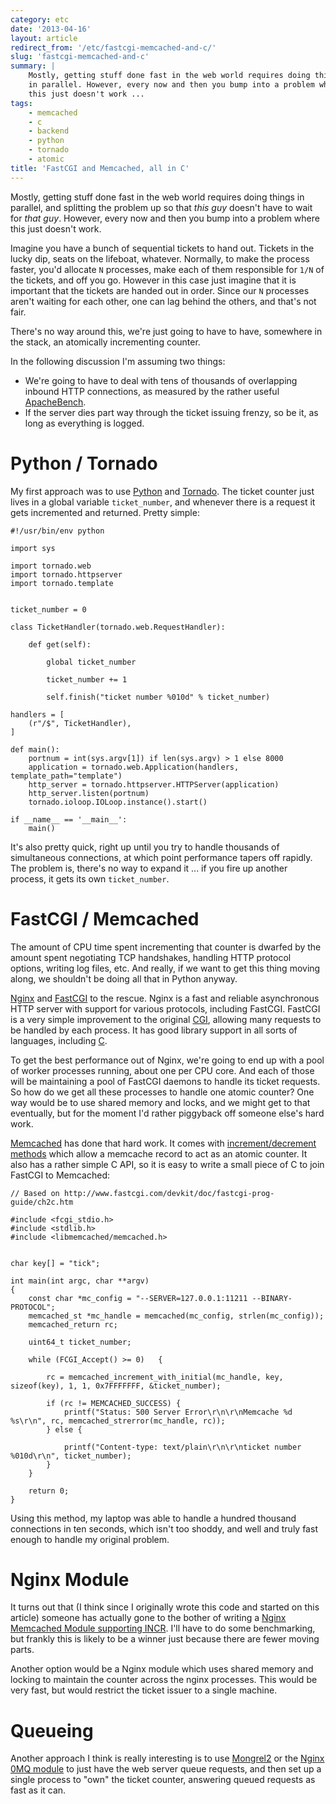 ```yaml
---
category: etc
date: '2013-04-16'
layout: article
redirect_from: '/etc/fastcgi-memcached-and-c/'
slug: 'fastcgi-memcached-and-c'
summary: |
    Mostly, getting stuff done fast in the web world requires doing things
    in parallel. However, every now and then you bump into a problem where
    this just doesn't work ...
tags:
    - memcached
    - c
    - backend
    - python
    - tornado
    - atomic
title: 'FastCGI and Memcached, all in C'
---
```


Mostly, getting stuff done fast in the web world requires doing things
in parallel, and splitting the problem up so that *this guy* doesn't
have to wait for *that guy*. However, every now and then you bump into a
problem where this just doesn't work.

Imagine you have a bunch of sequential tickets to hand out. Tickets in
the lucky dip, seats on the lifeboat, whatever. Normally, to make the
process faster, you'd allocate `N` processes, make each of them
responsible for `1/N` of the tickets, and off you go. However in this
case just imagine that it is important that the tickets are handed out
in order. Since our `N` processes aren't waiting for each other, one can
lag behind the others, and that's not fair.

There's no way around this, we're just going to have to have, somewhere
in the stack, an atomically incrementing counter.

In the following discussion I'm assuming two things:

-   We're going to have to deal with tens of thousands of overlapping
    inbound HTTP connections, as measured by the rather useful
    [ApacheBench](http://httpd.apache.org/docs/2.2/programs/ab.html).
-   If the server dies part way through the ticket issuing frenzy, so be
    it, as long as everything is logged.

Python / Tornado
================

My first approach was to use [Python](http://python.org/) and
[Tornado](http://www.tornadoweb.org/). The ticket counter just lives in
a global variable `ticket_number`, and whenever there is a request it
gets incremented and returned. Pretty simple:

``` {.sourceCode .python}
#!/usr/bin/env python

import sys

import tornado.web
import tornado.httpserver
import tornado.template


ticket_number = 0

class TicketHandler(tornado.web.RequestHandler):

    def get(self):

        global ticket_number

        ticket_number += 1

        self.finish("ticket number %010d" % ticket_number)

handlers = [
    (r"/$", TicketHandler),
]

def main():
    portnum = int(sys.argv[1]) if len(sys.argv) > 1 else 8000
    application = tornado.web.Application(handlers, template_path="template")   
    http_server = tornado.httpserver.HTTPServer(application)
    http_server.listen(portnum)
    tornado.ioloop.IOLoop.instance().start()

if __name__ == '__main__':
    main()
```

It's also pretty quick, right up until you try to handle thousands of
simultaneous connections, at which point performance tapers off rapidly.
The problem is, there's no way to expand it ... if you fire up another
process, it gets its own `ticket_number`.

FastCGI / Memcached
===================

The amount of CPU time spent incrementing that counter is dwarfed by the
amount spent negotiating TCP handshakes, handling HTTP protocol options,
writing log files, etc. And really, if we want to get this thing moving
along, we shouldn't be doing all that in Python anyway.

[Nginx](http://nginx.org/) and [FastCGI](http://fastcgi.com/) to the
rescue. Nginx is a fast and reliable asynchronous HTTP server with
support for various protocols, including FastCGI. FastCGI is a very
simple improvement to the original
[CGI](http://en.wikipedia.org/wiki/Common_Gateway_Interface), allowing
many requests to be handled by each process. It has good library support
in all sorts of languages, including
[C](http://en.wikipedia.org/wiki/C_(programming_language)).

To get the best performance out of Nginx, we're going to end up with a
pool of worker processes running, about one per CPU core. And each of
those will be maintaining a pool of FastCGI daemons to handle its ticket
requests. So how do we get all these processes to handle one atomic
counter? One way would be to use shared memory and locks, and we might
get to that eventually, but for the moment I'd rather piggyback off
someone else's hard work.

[Memcached](http://memcached.org/) has done that hard work. It comes
with [increment/decrement
methods](http://docs.libmemcached.org/memcached_auto.html) which allow a
memcache record to act as an atomic counter. It also has a rather simple
C API, so it is easy to write a small piece of C to join FastCGI to
Memcached:

``` {.sourceCode .c}
// Based on http://www.fastcgi.com/devkit/doc/fastcgi-prog-guide/ch2c.htm

#include <fcgi_stdio.h>
#include <stdlib.h>
#include <libmemcached/memcached.h>


char key[] = "tick";

int main(int argc, char **argv)
{
    const char *mc_config = "--SERVER=127.0.0.1:11211 --BINARY-PROTOCOL";
    memcached_st *mc_handle = memcached(mc_config, strlen(mc_config));
    memcached_return rc;

    uint64_t ticket_number;

    while (FCGI_Accept() >= 0)   {

        rc = memcached_increment_with_initial(mc_handle, key, sizeof(key), 1, 1, 0x7FFFFFFF, &ticket_number);

        if (rc != MEMCACHED_SUCCESS) {
            printf("Status: 500 Server Error\r\n\r\nMemcache %d %s\r\n", rc, memcached_strerror(mc_handle, rc));
        } else {

            printf("Content-type: text/plain\r\n\r\nticket number %010d\r\n", ticket_number);
        }
    }

    return 0;
}
```

Using this method, my laptop was able to handle a hundred thousand
connections in ten seconds, which isn't too shoddy, and well and truly
fast enough to handle my original problem.

Nginx Module
============

It turns out that (I think since I originally wrote this code and
started on this article) someone has actually gone to the bother of
writing a [Nginx Memcached Module supporting
INCR](http://wiki.nginx.org/HttpMemcModule#incr_.24memc_key_.24memc_value).
I'll have to do some benchmarking, but frankly this is likely to be a
winner just because there are fewer moving parts.

Another option would be a Nginx module which uses shared memory and
locking to maintain the counter across the nginx processes. This would
be very fast, but would restrict the ticket issuer to a single machine.

Queueing
========

Another approach I think is really interesting is to use
[Mongrel2](http://mongrel2.org/) or the [Nginx 0MQ
module](https://github.com/FRiCKLE/ngx_zeromq) to just have the web
server queue requests, and then set up a single process to "own" the
ticket counter, answering queued requests as fast as it can.
